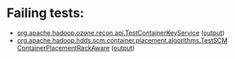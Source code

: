 # Failing tests: 

 * [org.apache.hadoop.ozone.recon.api.TestContainerKeyService](hadoop-ozone/recon/org.apache.hadoop.ozone.recon.api.TestContainerKeyService.txt) ([output](hadoop-ozone/recon/org.apache.hadoop.ozone.recon.api.TestContainerKeyService-output.txt))
 * [org.apache.hadoop.hdds.scm.container.placement.algorithms.TestSCMContainerPlacementRackAware](hadoop-hdds/server-scm/org.apache.hadoop.hdds.scm.container.placement.algorithms.TestSCMContainerPlacementRackAware.txt) ([output](hadoop-hdds/server-scm/org.apache.hadoop.hdds.scm.container.placement.algorithms.TestSCMContainerPlacementRackAware-output.txt))
